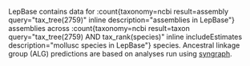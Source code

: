 LepBase contains data for
:count{taxonomy=ncbi result=assembly query="tax_tree(2759)" inline description="assemblies in LepBase"} assemblies across
:count{taxonomy=ncbi result=taxon query="tax_tree(2759) AND tax_rank(species)" inline includeEstimates description="mollusc species in LepBase"} species. Ancestral linkage group (ALG) predictions are based on analyses run using [syngraph](https://github.com/A-J-F-Mackintosh/syngraph).
